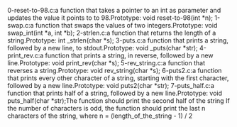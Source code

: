 0-reset-to-98.c:a function that takes a pointer to an int as parameter and updates the value it points to to 98.Prototype: void reset-to-98(int *n);
1-swap.c:a function that swaps the values of two integers.Prototype: void swap_int(int *a, int *b);
2-strlen.c:a function that returns the length of a string.Prototype: int _strlen(char *s);
3-puts.c:a function that prints a string, followed by a new line, to stdout.Prototype: void _puts(char *str);
4-print_rev.c:a function that prints a string, in reverse, followed by a new line.Prototype: void print_rev(char *s);
5-rev_string.c:a function that reverses a string.Prototype: void rev_string(char *s);
6-puts2.c:a function that prints every other character of a string, starting with the first character, followed by a new line.Prototype: void puts2(char *str);
7-puts_half.c:a function that prints half of a string, followed by a new line.Prototype: void puts_half(char *str);The function should print the second half of the string If the number of characters is odd, the function should print the last n characters of the string, where n = (length_of_the_string - 1) / 2
